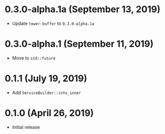 # 0.3.0-alpha.1a (September 13, 2019)

- Update `tower-buffer` to `0.3.0-alpha.1a`

# 0.3.0-alpha.1 (September 11, 2019)

- Move to `std::future`

# 0.1.1 (July 19, 2019)

- Add `ServiceBuilder::into_inner`

# 0.1.0 (April 26, 2019)

- Initial release
